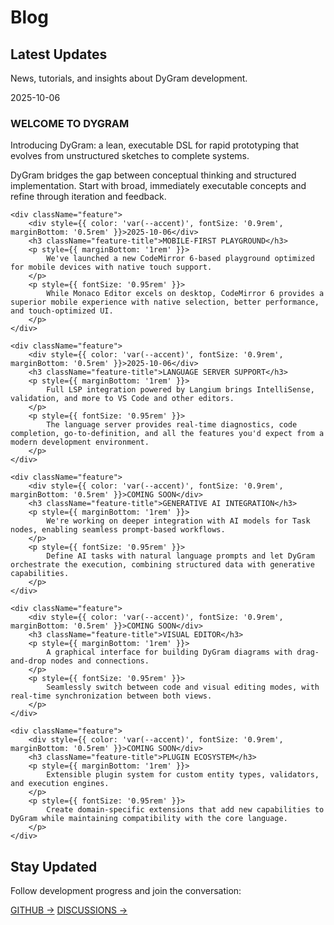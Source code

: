 # Blog

## Latest Updates

News, tutorials, and insights about DyGram development.

<div className="feature-grid">
    <div className="feature">
        <div style={{ color: 'var(--accent)', fontSize: '0.9rem', marginBottom: '0.5rem' }}>2025-10-06</div>
        <h3 className="feature-title">WELCOME TO DYGRAM</h3>
        <p style={{ marginBottom: '1rem' }}>
            Introducing DyGram: a lean, executable DSL for rapid prototyping that evolves from unstructured sketches to complete systems.
        </p>
        <p style={{ fontSize: '0.95rem' }}>
            DyGram bridges the gap between conceptual thinking and structured implementation. Start with broad, immediately executable concepts and refine through iteration and feedback.
        </p>
    </div>

    <div className="feature">
        <div style={{ color: 'var(--accent)', fontSize: '0.9rem', marginBottom: '0.5rem' }}>2025-10-06</div>
        <h3 className="feature-title">MOBILE-FIRST PLAYGROUND</h3>
        <p style={{ marginBottom: '1rem' }}>
            We've launched a new CodeMirror 6-based playground optimized for mobile devices with native touch support.
        </p>
        <p style={{ fontSize: '0.95rem' }}>
            While Monaco Editor excels on desktop, CodeMirror 6 provides a superior mobile experience with native selection, better performance, and touch-optimized UI.
        </p>
    </div>

    <div className="feature">
        <div style={{ color: 'var(--accent)', fontSize: '0.9rem', marginBottom: '0.5rem' }}>2025-10-06</div>
        <h3 className="feature-title">LANGUAGE SERVER SUPPORT</h3>
        <p style={{ marginBottom: '1rem' }}>
            Full LSP integration powered by Langium brings IntelliSense, validation, and more to VS Code and other editors.
        </p>
        <p style={{ fontSize: '0.95rem' }}>
            The language server provides real-time diagnostics, code completion, go-to-definition, and all the features you'd expect from a modern development environment.
        </p>
    </div>

    <div className="feature">
        <div style={{ color: 'var(--accent)', fontSize: '0.9rem', marginBottom: '0.5rem' }}>COMING SOON</div>
        <h3 className="feature-title">GENERATIVE AI INTEGRATION</h3>
        <p style={{ marginBottom: '1rem' }}>
            We're working on deeper integration with AI models for Task nodes, enabling seamless prompt-based workflows.
        </p>
        <p style={{ fontSize: '0.95rem' }}>
            Define AI tasks with natural language prompts and let DyGram orchestrate the execution, combining structured data with generative capabilities.
        </p>
    </div>

    <div className="feature">
        <div style={{ color: 'var(--accent)', fontSize: '0.9rem', marginBottom: '0.5rem' }}>COMING SOON</div>
        <h3 className="feature-title">VISUAL EDITOR</h3>
        <p style={{ marginBottom: '1rem' }}>
            A graphical interface for building DyGram diagrams with drag-and-drop nodes and connections.
        </p>
        <p style={{ fontSize: '0.95rem' }}>
            Seamlessly switch between code and visual editing modes, with real-time synchronization between both views.
        </p>
    </div>

    <div className="feature">
        <div style={{ color: 'var(--accent)', fontSize: '0.9rem', marginBottom: '0.5rem' }}>COMING SOON</div>
        <h3 className="feature-title">PLUGIN ECOSYSTEM</h3>
        <p style={{ marginBottom: '1rem' }}>
            Extensible plugin system for custom entity types, validators, and execution engines.
        </p>
        <p style={{ fontSize: '0.95rem' }}>
            Create domain-specific extensions that add new capabilities to DyGram while maintaining compatibility with the core language.
        </p>
    </div>
</div>

<div style={{ marginTop: '4rem', padding: '3rem', background: 'var(--secondary)', color: 'white', borderRadius: '8px' }}>
    <h2 className="section-title" style={{ fontSize: '2rem', marginBottom: '1rem' }}>Stay Updated</h2>
    <p style={{ fontSize: '1.2rem', marginBottom: '2rem' }}>
        Follow development progress and join the conversation:
    </p>
    <div style={{ display: 'flex', gap: '1rem', flexWrap: 'wrap' }}>
        <a href="https://github.com/christopherdebeer/machine" target="_blank" className="btn" style={{ background: 'white', color: 'var(--primary)' }}>GITHUB →</a>
        <a href="https://github.com/christopherdebeer/machine/discussions" target="_blank" className="btn btn-secondary" style={{ background: 'var(--primary)', color: 'white' }}>DISCUSSIONS →</a>
    </div>
</div>
